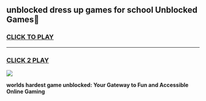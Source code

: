 
## unblocked dress up games for school Unblocked Games👋
<h3>
<a href="https://premium.freeplayer.one?title=unblocked_dress_up_games_for_school&ref=16F">CLICK TO PLAY</a></h3>
<hr>

<h3>
<a href="https://premium.freeplayer.one?title=unblocked_dress_up_games_for_school&ref=16F">CLICK 2 PLAY</a>
  
</h3>

<a href="https://premium.freeplayer.one?title=unblocked_dress_up_games_for_school&ref=16F/"><img src="https://clearcache.store/games.png"></a>


**worlds hardest game unblocked: Your Gateway to Fun and Accessible Online Gaming**

